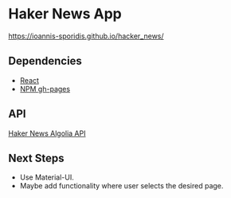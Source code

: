 # Haker News App

https://ioannis-sporidis.github.io/hacker_news/

## Dependencies

- [React](https://reactjs.org/)
- [NPM gh-pages](https://www.npmjs.com/package/gh-pages)

## API
[Haker News Algolia API](https://hn.algolia.com/api)

## Next Steps
- Use Material-UI.
- Maybe add functionality where user selects the desired page.
